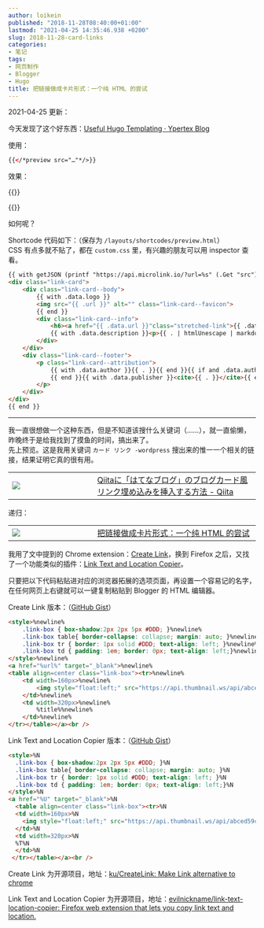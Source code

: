 ```yaml
---
author: loikein
published: "2018-11-28T08:40:00+01:00"
lastmod: "2021-04-25 14:35:46.938 +0200"
slug: 2018-11-28-card-links
categories:
- 笔记
tags:
- 网页制作
- Blogger
- Hugo
title: 把链接做成卡片形式：一个纯 HTML 的尝试
---
```

2021-04-25 更新：

今天发现了这个好东西：[Useful Hugo Templating · Ypertex Blog](https://blog.ypertex.com/articles/useful-hugo-templating/)

使用：

```html
{{</*preview src="…"*/>}}
```

效果：

{{<preview src="https://blog.ypertex.com/articles/useful-hugo-templating/">}}

{{<preview src="https://liatas.com/posts/escaping-hugo-shortcodes/">}}

如何呢？

Shortcode 代码如下：（保存为 `/layouts/shortcodes/preview.html`）  
CSS 有点多就不贴了，都在 `custom.css` 里，有兴趣的朋友可以用 inspector 查看。

```html
{{ with getJSON (printf "https://api.microlink.io/?url=%s" (.Get "src")) }}
<div class="link-card">
    <div class="link-card--body">
        {{ with .data.logo }}
        <img src="{{ .url }}" alt="" class="link-card--favicon">
        {{ end }}
        <div class="link-card--info">
            <h6><a href="{{ .data.url }}"class="stretched-link">{{ .data.title | title }}</a></h6>
            {{ with .data.description }}<p>{{ . | htmlUnescape | markdownify }}</p>{{ end }}
        </div>
    </div>
    <div class="link-card--footer">
        <p class="link-card--attribution">
            {{ with .data.author }}{{ . }}{{ end }}{{ if and .data.author .data.publisher}},
            {{ end }}{{ with .data.publisher }}<cite>{{ . }}</cite>{{ end }}
        </p>
    </div>
</div>
{{ end }}
```

***

我一直很想做一个这种东西，但是不知道该搜什么关键词（……），就一直偷懒，昨晚终于是给我找到了摸鱼的时间，搞出来了。  
先上预览。这是我用关键词 `カード リンク -wordpress` 搜出来的惟一一个相关的链接，结果证明它真的很有用。  

<a href="https://qiita.com/mamohacy/items/f2a8538bb0ff17833e0c" rel="nofollow noopener noreferrer">
<table class="link-box" data-align="center">
<tbody>
<tr>
<td width="160px"><img src="https://api.thumbnail.ws/api/abced59c1824672a69ab5d7dfd3043b9323ac8d36cd9/thumbnail/get?width=160&url=https://qiita.com/mamohacy/items/f2a8538bb0ff17833e0c" /></td>
<td width="320px">Qiitaに「はてなブログ」のブログカード風リンク埋め込みを挿入する方法 - Qiita</td>
</tr>
</tbody>
</table>
</a>
  
递归：  

<a href="/posts/2018-11-28-card-links/">
<table class="link-box" data-align="center">
<tbody>
<tr>
<td width="160px"><img src="https://api.thumbnail.ws/api/abced59c1824672a69ab5d7dfd3043b9323ac8d36cd9/thumbnail/get?width=160&url=https://loikein.blogspot.com/2018/11/html.html" /></td>
<td width="320px">把链接做成卡片形式：一个纯 HTML 的尝试</td>
</tr>
</tbody>
</table>
</a>

我用了文中提到的 Chrome extension：[Create
Link](https://chrome.google.com/webstore/detail/create-link/gcmghdmnkfdbncmnmlkkglmnnhagajbm?hl=ja)，换到 Firefox 之后，又找了一个功能类似的插件：[Link Text and Location Copier](https://addons.mozilla.org/en-US/firefox/addon/link-text-and-location-copier/)。

只要把以下代码粘贴进对应的浏览器拓展的选项页面，再设置一个容易记的名字，在任何网页上右键就可以一键复制粘贴到 Blogger 的 HTML 编辑器。  

Create Link 版本：（[GitHub Gist](https://gist.github.com/loikein/8c62bceb235bbb104f51333a2153c27f#file-blogger-link-box-html)）

```html
<style>%newline%
    .link-box { box-shadow:2px 2px 5px #DDD; }%newline%
    .link-box table{ border-collapse: collapse; margin: auto; }%newline%
    .link-box tr { border: 1px solid #DDD; text-align: left; }%newline%
    .link-box td { padding: 1em; border: 0px; text-align: left;}%newline%
</style>%newline%
<a href="%url%" target="_blank">%newline%
<table align=center class="link-box"><tr>%newline%
    <td width=160px>%newline%
        <img style="float:left;" src="https://api.thumbnail.ws/api/abced59c1824672a69ab5d7dfd3043b9323ac8d36cd9/thumbnail/get?width=160&url=%url%" alt="" width="160" height="90" />%newline%
    </td>%newline%
    <td width=320px>%newline%
        %title%%newline%
    </td>%newline%
</tr></table></a><br />
```

Link Text and Location Copier 版本：（[GitHub Gist](https://gist.github.com/loikein/8c62bceb235bbb104f51333a2153c27f#file-blogger-link-box2-html)）

```html
<style>%N
  .link-box { box-shadow:2px 2px 5px #DDD; }%N
  .link-box table{ border-collapse: collapse; margin: auto; }%N
  .link-box tr { border: 1px solid #DDD; text-align: left; }%N
  .link-box td { padding: 1em; border: 0px; text-align: left;}%N
</style>%N
<a href="%U" target="_blank">%N
  <table align=center class="link-box"><tr>%N
  <td width=160px>%N
    <img style="float:left;" src="https://api.thumbnail.ws/api/abced59c1824672a69ab5d7dfd3043b9323ac8d36cd9/thumbnail/get?width=160&url=%linkurl%" alt="" width="160" height="90" />%N
  </td>%N
  <td width=320px>%N
  %T%N
  </td>%N
 </tr></table></a><br />
```

Create Link 为开源项目，地址：[ku/CreateLink: Make Link alternative to chrome](https://github.com/ku/CreateLink)

Link Text and Location Copier 为开源项目，地址：[evilnickname/link-text-location-copier: Firefox web extension that lets you copy link text and location.](https://github.com/evilnickname/link-text-location-copier)
